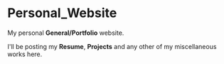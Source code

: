 # Personal_Website
My personal **General/Portfolio** website.

I'll be posting my **Resume**, **Projects** and any other of my miscellaneous works here. 
